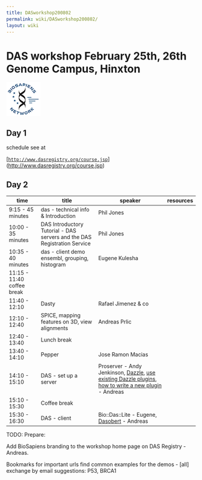 ```yaml
---
title: DASworkshop200802
permalink: wiki/DASworkshop200802/
layout: wiki
---
```


DAS workshop February 25th, 26th Genome Campus, Hinxton
=======================================================

![BioSapiens Network](Biosapiens_final.gif "BioSapiens Network")

Day 1
-----

schedule see at

[[`http://www.dasregistry.org/course.jsp`](http://www.dasregistry.org/course.jsp)](http://www.dasregistry.org/course.jsp)

Day 2
-----

| time                       | title                                                                    | speaker                                                                                                                                                                                                                                    | resources |
|----------------------------|--------------------------------------------------------------------------|--------------------------------------------------------------------------------------------------------------------------------------------------------------------------------------------------------------------------------------------|-----------|
| 9:15 - 45 minutes          | das - technical info & Introduction                                      | Phil Jones                                                                                                                                                                                                                                 |           |
| 10:00 - 35 minutes         | DAS Introductory Tutorial - DAS servers and the DAS Registration Service | Phil Jones                                                                                                                                                                                                                                 |
| 10:35 - 40 minutes         | das - client demo ensembl, grouping, histogram                           | Eugene Kulesha                                                                                                                                                                                                                             |           |
| 11:15 - 11:40 coffee break |                                                                          |                                                                                                                                                                                                                                            |
| 11:40 - 12:10              | Dasty                                                                    | Rafael Jimenez & co                                                                                                                                                                                                                        |           |
| 12:10 - 12:40              | SPICE, mapping features on 3D, view alignments                           | Andreas Prlic                                                                                                                                                                                                                              |           |
| 12:40 - 13:40              | Lunch break                                                              |                                                                                                                                                                                                                                            |
| 13:40 - 14:10              | Pepper                                                                   | Jose Ramon Macias                                                                                                                                                                                                                          |           |
| 14:10 - 15:10              | DAS - set up a server                                                    | Proserver - Andy Jenkinson, [Dazzle](http://www.biojava.org/wiki/Dazzle), [use existing Dazzle plugins](http://www.biojava.org/wiki/Dazzle:plugins), [how to write a new plugin](http://www.biojava.org/wiki/Dazzle:writeplugin) - Andreas |           |
| 15:10 - 15:30              | Coffee break                                                             |                                                                                                                                                                                                                                            |
| 15:30 - 16:30              | DAS - client                                                             | Bio::Das::Lite - Eugene, [Dasobert](http://www.spice-3d.org/dasobert/) - Andreas                                                                                                                                                           |           |

TODO: Prepare:

Add BioSapiens branding to the workshop home page on DAS Registry -
Andreas.

Bookmarks for important urls find common examples for the demos -
\[all\] exchange by email suggestions: P53, BRCA1
